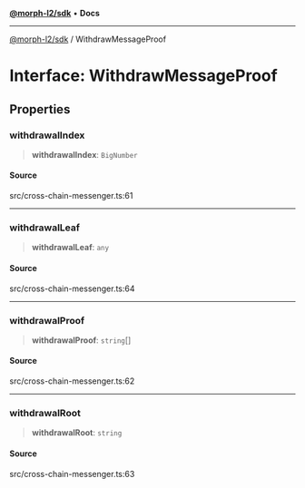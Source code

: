 [**@morph-l2/sdk**](../globals.md) • **Docs**

***

[@morph-l2/sdk](../globals.md) / WithdrawMessageProof

# Interface: WithdrawMessageProof

## Properties

### withdrawalIndex

> **withdrawalIndex**: `BigNumber`

#### Source

src/cross-chain-messenger.ts:61

***

### withdrawalLeaf

> **withdrawalLeaf**: `any`

#### Source

src/cross-chain-messenger.ts:64

***

### withdrawalProof

> **withdrawalProof**: `string`[]

#### Source

src/cross-chain-messenger.ts:62

***

### withdrawalRoot

> **withdrawalRoot**: `string`

#### Source

src/cross-chain-messenger.ts:63
